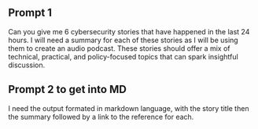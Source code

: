 
## Prompt 1

Can you give me 6 cybersecurity stories that have happened in the last 24 hours. I will need a summary for each of these stories as I will be using them to create an audio podcast. These stories should offer a mix of technical, practical, and policy-focused topics that can spark insightful discussion.

## Prompt 2 to get into MD

I need the output formated in markdown language, with the story title then the summary followed by a link to the reference for each.